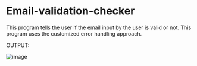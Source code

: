 # Email-validation-checker
This program tells the user if the email input by the user is valid or not. This program uses the customized error handling approach.


OUTPUT:

![image](https://user-images.githubusercontent.com/64833579/126871722-41320ac0-684f-4745-8565-23094ab88b26.png)
